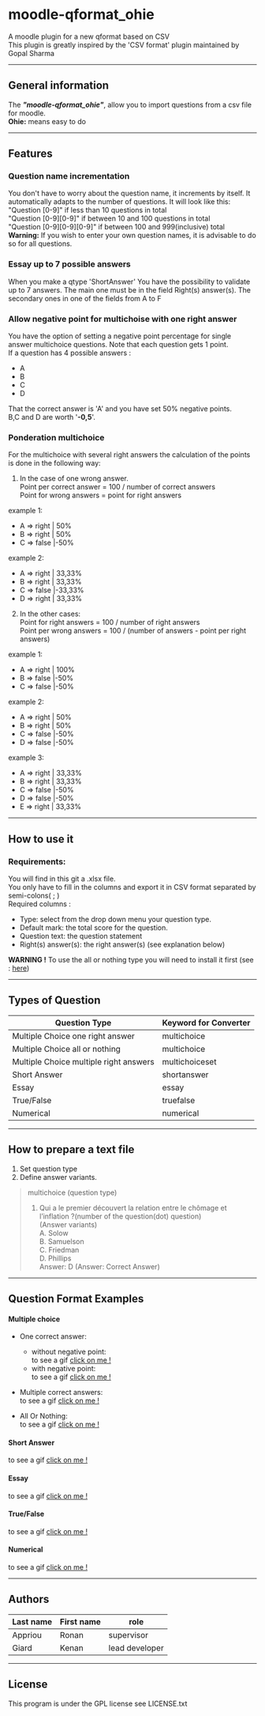 # moodle-qformat_ohie
A moodle plugin for a new qformat based on CSV  
This plugin is greatly inspired by the 'CSV format' plugin maintained by Gopal Sharma

-----------------

## General information

The **_"moodle-qformat_ohie"_**, allow you to import questions from a csv file for moodle.  
**Ohie:** means easy to do

-----------------
## Features
### Question name incrementation
You don't have to worry about the question name, it increments by itself.
It automatically adapts to the number of questions.
It will look like this:  
"Question [0-9]" if less than 10 questions in total  
"Question [0-9][0-9]" if between 10 and 100 questions in total  
"Question [0-9][0-9][0-9]" if between 100 and 999(inclusive) total  
**Warning:** If you wish to enter your own question names, it is advisable to do so for all questions.

### Essay up to 7 possible answers
When you make a qtype 'ShortAnswer' You have the possibility to validate up to 7 answers.
The main one must be in the field Right(s) answer(s).
The secondary ones in one of the fields from A to F

### Allow negative point for multichoise with one right answer
You have the option of setting a negative point percentage for single answer multichoice questions.
Note that each question gets 1 point.  
If a question has 4 possible answers : 
- A
- B
- C
- D  

That the correct answer is 'A' and you have set 50% negative points.  
B,C and D are worth '**-0,5**'.

### Ponderation multichoice
For the multichoice with several right answers the calculation of the points is done in the following way:  
1. In the case of one wrong answer.  
Point per correct answer = 100 / number of correct answers  
Point for wrong answers = point for right answers

example 1:
- A => right | 50%
- B => right | 50%
- C => false |-50%

example 2: 
- A => right | 33,33%
- B => right | 33,33%
- C => false |-33,33%
- D => right | 33,33%
2. In the other cases:  
Point for right answers = 100 / number of right answers  
Point per wrong answers = 100 / (number of answers - point per right answers)

example 1:  
- A => right | 100%
- B => false |-50%
- C => false |-50%

example 2:  
- A => right | 50%
- B => right | 50%
- C => false |-50%
- D => false |-50%

example 3:  
- A => right | 33,33%
- B => right | 33,33%
- C => false |-50%
- D => false |-50%
- E => right | 33,33%

-----------------
## How to use it

### Requirements:

You will find in this git a .xlsx file.  
You only have to fill in the columns and export it in CSV format separated by semi-colons( ; )  
Required columns : 
- Type: select from the drop down menu your question type.
- Default mark: the total score for the question.
- Question text: the question statement
- Right(s) answer(s): the right answer(s) (see explanation below)


**WARNING !** To use the all or nothing type you will need to install it first (see : <a href="https://moodle.org/plugins/qtype_multichoiceset">here</a>)


-----------------

## Types of Question

|Question Type 	|Keyword for Converter
|------------ |----------
|Multiple Choice one right answer 	|multichoice
|Multiple Choice all or nothing     |multichoice
|Multiple Choice multiple right answers |multichoiceset
|Short Answer 	|shortanswer
|Essay 	|essay
|True/False 	|truefalse
|Numerical 	|numerical

-----------------

## How to prepare a text file

1. Set question type
2. Define answer variants.

>multichoice (question type)  
>1.  Qui a le premier découvert la relation entre le chômage et l’inflation ?(number of the question(dot) question)  
>(Answer variants)  
>A.  Solow  
>B.  Samuelson  
>C.  Friedman  
>D.  Phillips  
>Answer:  D (Answer: Correct Answer)

-----------------

## Question Format Examples

#### Multiple choice

- One correct answer: 
  - without negative point:  
to see a gif <a href="gif/MultichoiceOneRightAnswer.gif"> click on me !</a>
  - with negative point:  
to see a gif <a href="gif/MultichoiceOneRightAnswerNegativPoint.gif"> click on me !</a>

- Multiple correct answers:  
to see a gif <a href="gif/MultichoiceAllOrNothing.gif"> click on me !</a>

- All Or Nothing:  
to see a gif <a href="gif/MultichoiceAllOrNothing.gif"> click on me !</a>

#### Short Answer
to see a gif <a href="gif/ShortAnswer.gif"> click on me !</a>

#### Essay
to see a gif <a href="gif/Essay.gif"> click on me !</a>

#### True/False
to see a gif <a href="gif/TrueFalse.gif"> click on me !</a>

#### Numerical
to see a gif <a href="gif/Numerical.gif"> click on me !</a>

-----------------

## Authors

| Last name     |    First name   |      role      
|  -----------  |   ------------  |    --------   
|   Appriou     |      Ronan      |   supervisor   
|   Giard       |      Kenan      | lead developer 

-----------------
## License
This program is under the GPL license see LICENSE.txt
